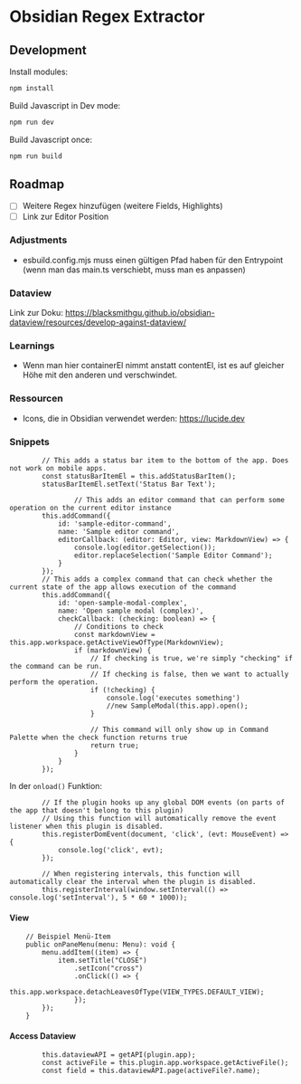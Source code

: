 # Obsidian Regex Extractor

## Development

Install modules:
```bash
npm install
```

Build Javascript in Dev mode:
```bash
npm run dev
```

Build Javascript once:
```bash
npm run build
```

## Roadmap

- [ ] Weitere Regex hinzufügen (weitere Fields, Highlights)
- [ ] Link zur Editor Position

### Adjustments

- esbuild.config.mjs muss einen gültigen Pfad haben für den Entrypoint (wenn man das main.ts verschiebt, muss man es anpassen)

### Dataview

Link zur Doku: https://blacksmithgu.github.io/obsidian-dataview/resources/develop-against-dataview/

### Learnings
- Wenn man hier containerEl nimmt anstatt contentEl, ist es auf gleicher Höhe mit den anderen und verschwindet.

### Ressourcen
- Icons, die in Obsidian verwendet werden: https://lucide.dev

### Snippets
```
		// This adds a status bar item to the bottom of the app. Does not work on mobile apps.
		const statusBarItemEl = this.addStatusBarItem();
		statusBarItemEl.setText('Status Bar Text');

        		// This adds an editor command that can perform some operation on the current editor instance
		this.addCommand({
			id: 'sample-editor-command',
			name: 'Sample editor command',
			editorCallback: (editor: Editor, view: MarkdownView) => {
				console.log(editor.getSelection());
				editor.replaceSelection('Sample Editor Command');
			}
		});
		// This adds a complex command that can check whether the current state of the app allows execution of the command
		this.addCommand({
			id: 'open-sample-modal-complex',
			name: 'Open sample modal (complex)',
			checkCallback: (checking: boolean) => {
				// Conditions to check
				const markdownView = this.app.workspace.getActiveViewOfType(MarkdownView);
				if (markdownView) {
					// If checking is true, we're simply "checking" if the command can be run.
					// If checking is false, then we want to actually perform the operation.
					if (!checking) {
						console.log('executes something')
						//new SampleModal(this.app).open();
					}

					// This command will only show up in Command Palette when the check function returns true
					return true;
				}
			}
		});
```

In der `onload()` Funktion:

```
        // If the plugin hooks up any global DOM events (on parts of the app that doesn't belong to this plugin)
		// Using this function will automatically remove the event listener when this plugin is disabled.
		this.registerDomEvent(document, 'click', (evt: MouseEvent) => {
			console.log('click', evt);
		});

		// When registering intervals, this function will automatically clear the interval when the plugin is disabled.
		this.registerInterval(window.setInterval(() => console.log('setInterval'), 5 * 60 * 1000));
```

#### View

```
    // Beispiel Menü-Item
    public onPaneMenu(menu: Menu): void {
		menu.addItem((item) => {
			item.setTitle("CLOSE")
				.setIcon("cross")
				.onClick(() => {
					this.app.workspace.detachLeavesOfType(VIEW_TYPES.DEFAULT_VIEW);
				});
		});
	}
```

#### Access Dataview

```
        this.dataviewAPI = getAPI(plugin.app);
        const activeFile = this.plugin.app.workspace.getActiveFile();
        const field = this.dataviewAPI.page(activeFile?.name);
```